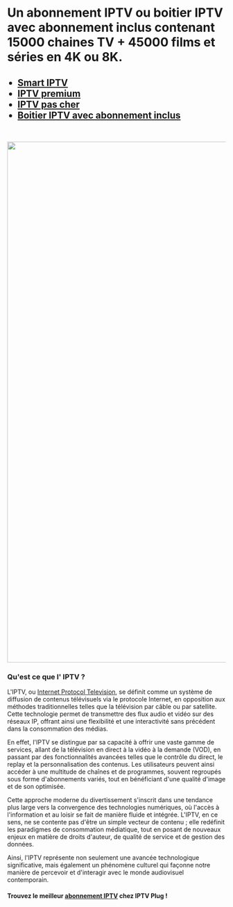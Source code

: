 <h1>Un abonnement IPTV ou boitier IPTV avec abonnement inclus contenant 15000 chaines TV + 45000 films et s&eacute;ries en 4K ou 8K.</h1>
<ul>
<h2> 
<li><span><strong><a data-cke-saved-href="https://iptv-plug.com/products/iptv-12-mois" href="https://iptv-plug.com/products/iptv-12-mois" rel="external dofollow">Smart IPTV</a></strong></span></li>
<li><span><strong><a data-cke-saved-href="https://iptv-plug.com/products/iptv-24-mois" href="https://iptv-plug.com/products/iptv-24-mois" rel="external dofollow">IPTV premium</a></strong></span></li>
<li><span><strong><a data-cke-saved-href="https://iptv-plug.com/products/iptv-1-mois" href="https://iptv-plug.com/products/iptv-1-mois" rel="external dofollow">IPTV pas cher</a></strong></span></li>
<li><span><strong><a data-cke-saved-href="https://iptv-plug.com/products/boitier-iptv-abonnement-inclus" href="https://iptv-plug.com/products/boitier-iptv-abonnement-inclus" rel="external dofollow">Boitier IPTV avec abonnement inclus</a></strong></span><span><strong></strong></span></li>
</h2> 
</ul>
<br>
<p style="text-align: center;"><img src="https://cdn.shopify.com/s/files/1/0920/4718/0117/files/IPTV_Plug_56167323-7f13-4671-a3ff-35164a15cf91.webp?v=1734704242" alt="Abonnement IPTV" width="1200" /></p>
<p style="text-align: left;"><strong></strong></p>
<h3>Qu'est ce que l' IPTV ?</h3>
<p>L'IPTV, ou <a href="https://fr.wikipedia.org/wiki/T%C3%A9l%C3%A9vision_IP" title="Television IP">Internet Protocol Television</a>, se d&eacute;finit comme un syst&egrave;me de diffusion de contenus t&eacute;l&eacute;visuels via le protocole Internet, en opposition aux m&eacute;thodes traditionnelles telles que la t&eacute;l&eacute;vision par c&acirc;ble ou par satellite. Cette technologie permet de transmettre des flux audio et vid&eacute;o sur des r&eacute;seaux IP, offrant ainsi une flexibilit&eacute; et une interactivit&eacute; sans pr&eacute;c&eacute;dent dans la consommation des m&eacute;dias.</p>
<p>En effet, l'IPTV se distingue par sa capacit&eacute; &agrave; offrir une vaste gamme de services, allant de la t&eacute;l&eacute;vision en direct &agrave; la vid&eacute;o &agrave; la demande (VOD), en passant par des fonctionnalit&eacute;s avanc&eacute;es telles que le contr&ocirc;le du direct, le replay et la personnalisation des contenus. Les utilisateurs peuvent ainsi acc&eacute;der &agrave; une multitude de cha&icirc;nes et de programmes, souvent regroup&eacute;s sous forme d'abonnements vari&eacute;s, tout en b&eacute;n&eacute;ficiant d'une qualit&eacute; d'image et de son optimis&eacute;e.</p>
<p>Cette approche moderne du divertissement s'inscrit dans une tendance plus large vers la convergence des technologies num&eacute;riques, o&ugrave; l'acc&egrave;s &agrave; l'information et au loisir se fait de mani&egrave;re fluide et int&eacute;gr&eacute;e. L'IPTV, en ce sens, ne se contente pas d'&ecirc;tre un simple vecteur de contenu ; elle red&eacute;finit les paradigmes de consommation m&eacute;diatique, tout en posant de nouveaux enjeux en mati&egrave;re de droits d'auteur, de qualit&eacute; de service et de gestion des donn&eacute;es.</p>
<p>Ainsi, l'IPTV repr&eacute;sente non seulement une avanc&eacute;e technologique significative, mais &eacute;galement un ph&eacute;nom&egrave;ne culturel qui fa&ccedil;onne notre mani&egrave;re de percevoir et d'interagir avec le monde audiovisuel contemporain.</p>
<h4>Trouvez le meilleur <a href="https://iptv-plug.com/collections/abonnement-iptv" rel="external dofollow" title="abonnement IPTV"><strong>abonnement IPTV</strong></a> chez IPTV Plug !</h4>
